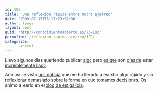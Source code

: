 ```yaml
---
id: 102
title: 'Una reflexión rápida entre mucho ajetreo'
date: '2009-07-15T15:17:23+02:00'
author: fpuga
layout: post
guid: 'http://conocimientoabierto.es/?p=102'
permalink: /reflexion-rapida-ajetreo/102/
categories:
    - General
---
```


Llevo algunos días queriendo publicar [algo](http://www.flickr.com/photos/30762580@N02/2883502978/) pero [es que](http://teleco.uvigo.es) son [días de](http://ghandalf.org) estar [increiblemente liado](http://galicia.isf.es).

Aún así he visto [una noticia](http://notime-towaste.blogspot.com/2009/07/como-viajar-contaminado-poco-y.html) que me ha llevado a escribir algo rápido y sin reflexionar demasiado sobre la forma en que tomamos decisiones. Os animo a leerlo en el [blog de esf galicia](http://esfgalicia.blogspot.com/2009/07/calcula-el-co2-que-produces-cuando.html).